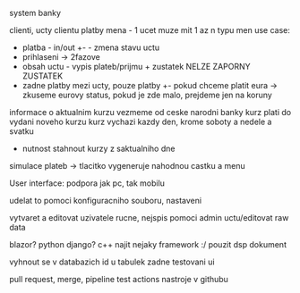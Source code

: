 system banky

clienti, ucty clientu
platby
mena - 1 ucet muze mit 1 az n typu men
use case:
- platba - in/out +- - zmena stavu uctu
- prihlaseni -> 2fazove
- obsah uctu - vypis plateb/prijmu + zustatek NELZE ZAPORNY ZUSTATEK
- zadne platby mezi ucty, pouze platby +-
pokud chceme platit eura -> zkuseme eurovy status, pokud je zde malo, prejdeme jen na koruny

informace o aktualnim kurzu vezmeme od ceske narodni banky
kurz plati do vydani noveho kurzu
kurz vychazi  kazdy den, krome soboty a nedele a svatku
- nutnost stahnout kurzy z saktualniho dne

simulace plateb -> tlacitko vygeneruje nahodnou castku a menu

User interface:
 podpora jak pc, tak mobilu

udelat to pomoci konfiguracniho souboru, nastaveni

vytvaret a editovat uzivatele rucne, nejspis pomoci admin uctu/editovat raw data

blazor? python django?
c++ najit nejaky framework :/
pouzit dsp dokument

vyhnout se v databazich id u tabulek
zadne testovani ui

pull request, merge, pipeline test
actions nastroje v githubu